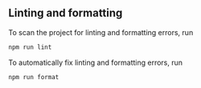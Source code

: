 ## Linting and formatting

To scan the project for linting and formatting errors, run

```bash
npm run lint
```

To automatically fix linting and formatting errors, run

```bash
npm run format
```
